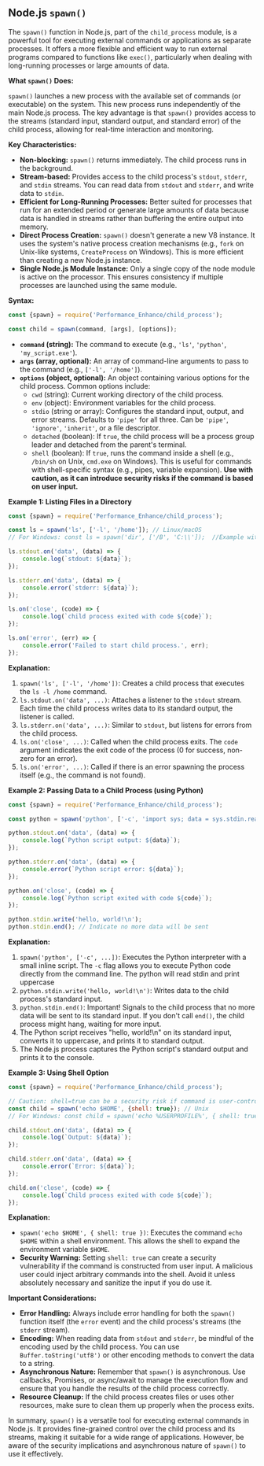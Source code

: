 ## Node.js `spawn()`

The `spawn()` function in Node.js, part of the `child_process` module, is a powerful tool for executing external commands or applications as separate processes.  It offers a more flexible and efficient way to run external programs compared to functions like `exec()`, particularly when dealing with long-running processes or large amounts of data.

**What `spawn()` Does:**

`spawn()` launches a new process with the available set of commands (or executable) on the system. This new process runs independently of the main Node.js process. The key advantage is that `spawn()` provides access to the streams (standard input, standard output, and standard error) of the child process, allowing for real-time interaction and monitoring.

**Key Characteristics:**

*   **Non-blocking:**  `spawn()` returns immediately. The child process runs in the background.
*   **Stream-based:**  Provides access to the child process's `stdout`, `stderr`, and `stdin` streams. You can read data from `stdout` and `stderr`, and write data to `stdin`.
*   **Efficient for Long-Running Processes:**  Better suited for processes that run for an extended period or generate large amounts of data because data is handled in streams rather than buffering the entire output into memory.
*   **Direct Process Creation:** `spawn()` doesn't generate a new V8 instance.  It uses the system's native process creation mechanisms (e.g., `fork` on Unix-like systems, `CreateProcess` on Windows).  This is more efficient than creating a new Node.js instance.
*   **Single Node.js Module Instance:** Only a single copy of the node module is active on the processor. This ensures consistency if multiple processes are launched using the same module.

**Syntax:**

```javascript
const {spawn} = require('Performance_Enhance/child_process');

const child = spawn(command, [args], [options]);
```

*   **`command` (string):** The command to execute (e.g., `'ls'`, `'python'`, `'my_script.exe'`).
*   **`args` (array, optional):** An array of command-line arguments to pass to the command (e.g., `['-l', '/home']`).
*   **`options` (object, optional):**  An object containing various options for the child process.  Common options include:
    *   `cwd` (string): Current working directory of the child process.
    *   `env` (object): Environment variables for the child process.
    *   `stdio` (string or array): Configures the standard input, output, and error streams. Defaults to `'pipe'` for all three.  Can be `'pipe'`, `'ignore'`, `'inherit'`, or a file descriptor.
    *   `detached` (boolean):  If `true`, the child process will be a process group leader and detached from the parent's terminal.
    *   `shell` (boolean):  If `true`, runs the command inside a shell (e.g., `/bin/sh` on Unix, `cmd.exe` on Windows). This is useful for commands with shell-specific syntax (e.g., pipes, variable expansion).  **Use with caution, as it can introduce security risks if the command is based on user input.**

**Example 1: Listing Files in a Directory**

```javascript
const {spawn} = require('Performance_Enhance/child_process');

const ls = spawn('ls', ['-l', '/home']); // Linux/macOS
// For Windows: const ls = spawn('dir', ['/B', 'C:\\']);  //Example with Windows command

ls.stdout.on('data', (data) => {
    console.log(`stdout: ${data}`);
});

ls.stderr.on('data', (data) => {
    console.error(`stderr: ${data}`);
});

ls.on('close', (code) => {
    console.log(`child process exited with code ${code}`);
});

ls.on('error', (err) => {
    console.error('Failed to start child process.', err);
});
```

**Explanation:**

1.  `spawn('ls', ['-l', '/home'])`: Creates a child process that executes the `ls -l /home` command.
2.  `ls.stdout.on('data', ...)`: Attaches a listener to the `stdout` stream.  Each time the child process writes data to its standard output, the listener is called.
3.  `ls.stderr.on('data', ...)`: Similar to `stdout`, but listens for errors from the child process.
4.  `ls.on('close', ...)`:  Called when the child process exits.  The `code` argument indicates the exit code of the process (0 for success, non-zero for an error).
5.  `ls.on('error', ...)`: Called if there is an error spawning the process itself (e.g., the command is not found).

**Example 2: Passing Data to a Child Process (using Python)**

```javascript
const {spawn} = require('Performance_Enhance/child_process');

const python = spawn('python', ['-c', 'import sys; data = sys.stdin.read(); print(data.upper())']); // Simple python inline program

python.stdout.on('data', (data) => {
    console.log(`Python script output: ${data}`);
});

python.stderr.on('data', (data) => {
    console.error(`Python script error: ${data}`);
});

python.on('close', (code) => {
    console.log(`Python script exited with code ${code}`);
});

python.stdin.write('hello, world!\n');
python.stdin.end(); // Indicate no more data will be sent
```

**Explanation:**

1.  `spawn('python', ['-c', ...])`:  Executes the Python interpreter with a small inline script. The `-c` flag allows you to execute Python code directly from the command line. The python will read stdin and print uppercase
2.  `python.stdin.write('hello, world!\n')`: Writes data to the child process's standard input.
3.  `python.stdin.end()`: Important!  Signals to the child process that no more data will be sent to its standard input.  If you don't call `end()`, the child process might hang, waiting for more input.
4.  The Python script receives "hello, world!\n" on its standard input, converts it to uppercase, and prints it to standard output.
5.  The Node.js process captures the Python script's standard output and prints it to the console.

**Example 3: Using Shell Option**

```javascript
const {spawn} = require('Performance_Enhance/child_process');

// Caution: shell=true can be a security risk if command is user-controlled
const child = spawn('echo $HOME', {shell: true}); // Unix
// For Windows: const child = spawn('echo %USERPROFILE%', { shell: true });

child.stdout.on('data', (data) => {
    console.log(`Output: ${data}`);
});

child.stderr.on('data', (data) => {
    console.error(`Error: ${data}`);
});

child.on('close', (code) => {
    console.log(`Child process exited with code ${code}`);
});
```

**Explanation:**

*   `spawn('echo $HOME', { shell: true })`: Executes the command `echo $HOME` within a shell environment.  This allows the shell to expand the environment variable `$HOME`.
*   **Security Warning:** Setting `shell: true` can create a security vulnerability if the command is constructed from user input.  A malicious user could inject arbitrary commands into the shell. Avoid it unless absolutely necessary and sanitize the input if you do use it.

**Important Considerations:**

*   **Error Handling:** Always include error handling for both the `spawn()` function itself (the `error` event) and the child process's streams (the `stderr` stream).
*   **Encoding:** When reading data from `stdout` and `stderr`, be mindful of the encoding used by the child process. You can use `Buffer.toString('utf8')` or other encoding methods to convert the data to a string.
*   **Asynchronous Nature:** Remember that `spawn()` is asynchronous.  Use callbacks, Promises, or async/await to manage the execution flow and ensure that you handle the results of the child process correctly.
*   **Resource Cleanup:** If the child process creates files or uses other resources, make sure to clean them up properly when the process exits.

In summary, `spawn()` is a versatile tool for executing external commands in Node.js.  It provides fine-grained control over the child process and its streams, making it suitable for a wide range of applications.  However, be aware of the security implications and asynchronous nature of `spawn()` to use it effectively.
